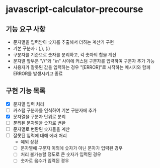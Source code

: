 # javascript-calculator-precourse

## 기능 요구 사항

- 문자열을 입력받아 숫자를 추출해서 더하는 계산기 구현
- 기본 구분자 : (,), (:)
- 구분자를 기준으로 숫자를 분리하고, 각 숫자의 합을 계산
- 문자열 앞부분 "//"와 "\n" 사이에 커스텀 구분자를 입력하여 구분자 추가 가능
- 사용자가 잘못된 값을 입력하는 경우 "[ERROR]"로 시작하는 메시지와 함께 ERROR를 발생시키고 종료

## 구현 기능 목록

- [x] 문자열 입력 처리
- [ ] 커스텀 구분자를 인식하여 기본 구분자에 추가
- [x] 문자열을 구분자 단위로 분리
- [ ] 분리된 문자열을 숫자로 변환
- [ ] 문자열로 변환된 숫자들을 계산
- [ ] 잘못된 입력에 대해 에러 처리
  - 예외 상황
  - [ ] 문자열에 구분자 이외에 숫자가 아닌 문자가 입력된 경우
  - [ ] 처리 불가능할 정도로 큰 숫자가 입력된 경우
  - [ ] 숫자로 음수가 입력된 경우
